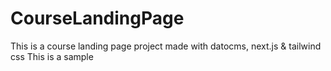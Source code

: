 # CourseLandingPage
This is a course landing page project made with datocms, next.js &amp; tailwind css
This is a sample
